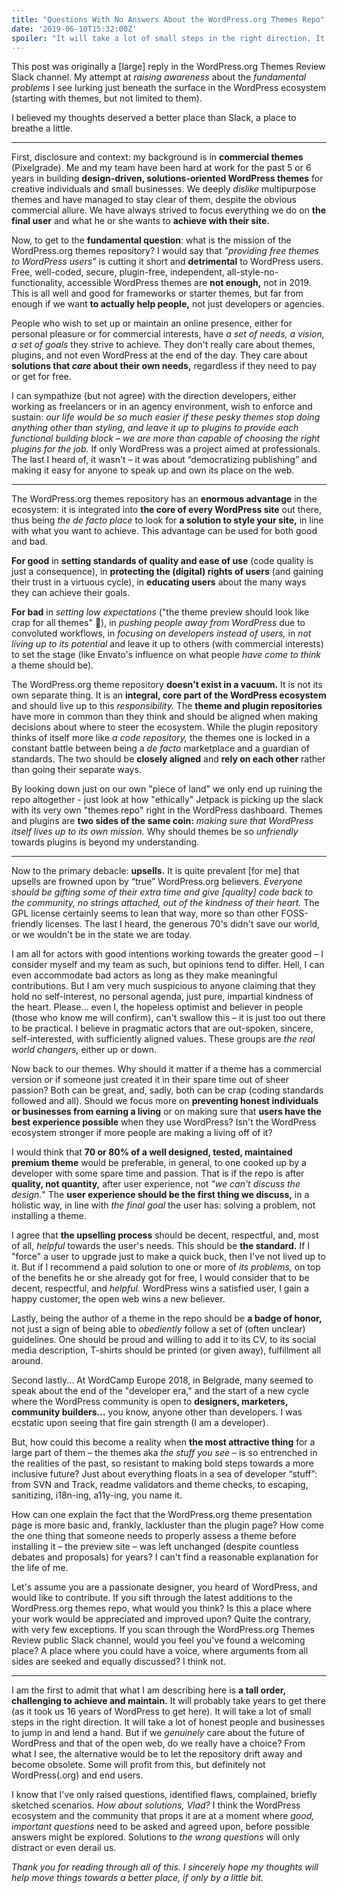 ```yaml
---
title: "Questions With No Answers About the WordPress.org Themes Repo"
date: '2019-06-10T15:32:00Z'
spoiler: "It will take a lot of small steps in the right direction. It will take a lot of honest people and businesses to jump in and lend a hand. But if we genuinely care about the future of WordPress and that of the open web, do we really have a choice? From what I see, the alternative would be to let the repository drift away and become obsolete. Some will profit from this, but definitely not WordPress(.org) and end users."
---
```


This post was originally a [large] reply in the WordPress.org Themes Review Slack channel. My attempt at _raising awareness_ about the _fundamental problems_ I see lurking just beneath the surface in the WordPress ecosystem (starting with themes, but not limited to them). 

I believed my thoughts deserved a better place than Slack, a place to breathe a little.

---

First, disclosure and context: my background is in **commercial themes** (Pixelgrade). Me and my team have been hard at work for the past 5 or 6 years in building **design-driven, solutions-oriented WordPress themes** for creative individuals and small businesses. We deeply _dislike_ multipurpose themes and have managed to stay clear of them, despite the obvious commercial allure. We have always strived to focus everything we do on **the final user** and what he or she wants to **achieve with their site.**

Now, to get to the **fundamental question**: what is the mission of the WordPress.org themes repository? I would say that _"providing free themes to WordPress users"_ is cutting it short and **detrimental** to WordPress users. Free, well-coded, secure, plugin-free, independent, all-style-no-functionality, accessible WordPress themes are **not enough,** not in 2019. This is all well and good for frameworks or starter themes, but far from enough if we want **to actually help people,** not just developers or agencies.

People who wish to set up or maintain an online presence, either for personal pleasure or for commercial interests, have _a set of needs, a vision, a set of goals_ they strive to achieve. They don't really care about themes, plugins, and not even WordPress at the end of the day. They care about **solutions that _care_ about their own needs,** regardless if they need to pay or get for free.

I can sympathize (but not agree) with the direction developers, either working as freelancers or in an agency environment, wish to enforce and sustain: _our life would be so much easier if these pesky themes stop doing anything other than styling, and leave it up to plugins to provide each functional building block – we are more than capable of choosing the right plugins for the job._ If only WordPress was a project aimed at professionals. The last I heard of, it wasn't – it was about “democratizing publishing” and making it easy for anyone to speak up and own its place on the web.

---

The WordPress.org themes repository has an **enormous advantage** in the ecosystem: it is integrated into **the core of every WordPress site** out there, thus being _the de facto place_ to look for **a solution to style your site,** in line with what you want to achieve. This advantage can be used for both good and bad. 

**For good** in **setting standards of quality and ease of use** (code quality is just a consequence), in **protecting the (digital) rights of users** (and gaining their trust in a virtuous cycle), in **educating users** about the many ways they can achieve their goals. 

**For bad** in _setting low expectations_ ("the theme preview should look like crap for all themes" 🤷), in _pushing people away from WordPress_ due to convoluted workflows, in _focusing on developers instead of users,_ in _not living up to its potential_ and leave it up to others (with commercial interests) to set the stage (like Envato's influence on what people _have come to think_ a theme should be).

The WordPress.org theme repository **doesn't exist in a vacuum.** It is not its own separate thing. It is an **integral, core part of the WordPress ecosystem** and should live up to this _responsibility._ The **theme and plugin repositories** have more in common than they think and should be aligned when making decisions about where to steer the ecosystem. While the plugin repository thinks of itself more like _a code repository,_ the themes one is locked in a constant battle between being a _de facto_ marketplace and a guardian of standards. The two should be **closely aligned** and **rely on each other** rather than going their separate ways.

By looking down just on our own "piece of land" we only end up ruining the repo altogether - just look at how "ethically" Jetpack is picking up the slack with its very own "themes repo" right in the WordPress dashboard. Themes and plugins are **two sides of the same coin:** _making sure that WordPress itself lives up to its own mission._ Why should themes be so _unfriendly_ towards plugins is beyond my understanding.

---

Now to the primary debacle: **upsells.** It is quite prevalent [for me] that upsells are frowned upon by “true” WordPress.org believers. _Everyone should be gifting some of their extra time and give [quality] code back to the community, no strings attached, out of the kindness of their heart._ The GPL license certainly seems to lean that way, more so than other FOSS-friendly licenses. The last I heard, the generous 70's didn't save our world, or we wouldn't be in the state we are today.

I am all for actors with good intentions working towards the greater good – I consider myself and my team as such, but opinions tend to differ. Hell, I can even accommodate bad actors as long as they make meaningful contributions. But I am very much suspicious to anyone claiming that they hold no self-interest, no personal agenda, just pure, impartial kindness of the heart. Please… even I, the hopeless optimist and believer in people (those who know me will confirm), can't swallow this – it is just too out there to be practical. I believe in pragmatic actors that are out-spoken, sincere, self-interested, with sufficiently aligned values. These groups are _the real world changers,_ either up or down. 

Now back to our themes. Why should it matter if a theme has a commercial version or if someone just created it in their spare time out of sheer passion? Both can be great, and, sadly, both can be crap (coding standards followed and all). Should we focus more on **preventing honest individuals or businesses from earning a living** or on making sure that **users have the best experience possible** when they use WordPress? Isn't the WordPress ecosystem stronger if more people are making a living off of it? 

I would think that **70 or 80% of a well designed, tested, maintained premium theme** would be preferable, in general, to one cooked up by a developer with some spare time and passion. That is if the repo is after **quality, not quantity,** after user experience, not _"we can't discuss the design._" The **user experience should be the first thing we discuss,** in a holistic way, in line with _the final goal_ the user has: solving a problem, not installing a theme. 

I agree that **the upselling process** should be decent, respectful, and, most of all, _helpful_ towards the user's needs. This should be **the standard.** If I "force" a user to upgrade just to make a quick buck, then I've not lived up to it. But if I recommend a paid solution to one or more of _its problems,_ on top of the benefits he or she already got for free, I would consider that to be decent, respectful, and _helpful._ WordPress wins a satisfied user, I gain a happy customer, the open web wins a new believer.

Lastly, being the author of a theme in the repo should be **a badge of honor,** not just a sign of being able to _obediently_ follow a set of (often unclear) guidelines. One should be proud and willing to add it to its CV, to its social media description, T-shirts should be printed (or given away), fulfillment all around. 

Second lastly... At WordCamp Europe 2018, in Belgrade, many seemed to speak about the end of the "developer era," and the start of a new cycle where the WordPress community is open to **designers, marketers, community builders…** you know, anyone other than developers. I was ecstatic upon seeing that fire gain strength (I am a developer).

But, how could this become a reality when **the most attractive thing** for a large part of them – the themes aka _the stuff you see_ – is so entrenched in the realities of the past, so resistant to making bold steps towards a more inclusive future? Just about everything floats in a sea of developer “stuff”: from SVN and Track, readme validators and theme checks, to escaping, sanitizing, i18n-ing, a11y-ing, you name it.

How can one explain the fact that the WordPress.org theme presentation page is more basic and, frankly, lackluster than the plugin page? How come the one thing that someone needs to properly assess a theme before installing it – the preview site – was left unchanged (despite countless debates and proposals) for years? I can't find a reasonable explanation for the life of me.

Let's assume you are a passionate designer, you heard of WordPress, and would like to contribute. If you sift through the latest additions to the WordPress.org themes repo, what would you think? Is this a place where your work would be appreciated and improved upon? Quite the contrary, with very few exceptions. If you scan through the WordPress.org Themes Review public Slack channel, would you feel you've found a welcoming place? A place where you could have a voice, where arguments from all sides are seeked and equally discussed? I think not.

---

I am the first to admit that what I am describing here is **a tall order, challenging to achieve and maintain.** It will probably take years to get there (as it took us 16 years of WordPress to get here). It will take a lot of small steps in the right direction. It will take a lot of honest people and businesses to jump in and lend a hand. But if we _genuinely_ care about the future of WordPress and that of the open web, do we really have a choice? From what I see, the alternative would be to let the repository drift away and become obsolete. Some will profit from this, but definitely not WordPress(.org) and end users.

I know that I've only raised questions, identified flaws, complained, briefly sketched scenarios. _How about solutions, Vlad?_ I think the WordPress ecosystem and the community that props it are at a moment where _good, important questions_ need to be asked and agreed upon, before possible answers might be explored. Solutions to _the wrong questions_ will only distract or even derail us.

_Thank you for reading through all of this. I sincerely hope my thoughts will help move things towards a better place, if only by a little bit._
